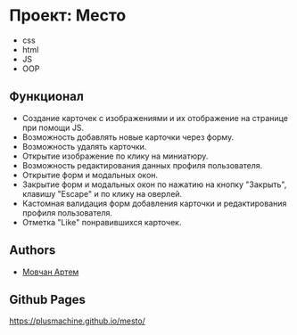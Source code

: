 # Проект: Место



- css
- html
- JS
- OOP

## Функционал

- Создание карточек с изображениями и их отображение на странице при помощи JS.
- Возможность добавлять новые карточки через форму.
- Возможность удалять карточки.
- Открытие изображение по клику на миниатюру.
- Возможность редактирования данных профиля пользователя.
- Открытие форм и модальных окон.
- Закрытие форм и модальных окон по нажатию на кнопку "Закрыть", клавишу "Escape" и по клику на оверлей.
- Кастомная валидация форм добавления карточки и редактирования профиля пользователя.
- Отметка "Like" понравившихся карточек.

## Authors

- [Мовчан Артем](rapid11ru@yandex.ru)

## Github Pages

https://plusmachine.github.io/mesto/
